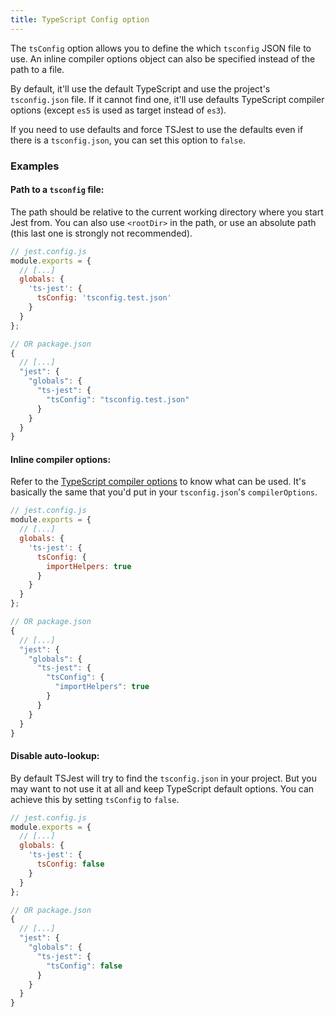 ```yaml
---
title: TypeScript Config option
---
```


The `tsConfig` option allows you to define the which `tsconfig` JSON file to use. An inline compiler options object can also be specified instead of the path to a file.

By default, it'll use the default TypeScript and use the project's `tsconfig.json` file. If it cannot find one, it'll use defaults TypeScript compiler options (except `es5` is used as target instead of `es3`).

If you need to use defaults and force TSJest to use the defaults even if there is a `tsconfig.json`, you can set this option to `false`.

### Examples

#### Path to a `tsconfig` file:

The path should be relative to the current working directory where you start Jest from. You can also use `<rootDir>` in the path, or use an absolute path (this last one is strongly not recommended).

<div class="row"><div class="col-md-6" markdown="block">

```js
// jest.config.js
module.exports = {
  // [...]
  globals: {
    'ts-jest': {
      tsConfig: 'tsconfig.test.json'
    }
  }
};
```

</div><div class="col-md-6" markdown="block">

```js
// OR package.json
{
  // [...]
  "jest": {
    "globals": {
      "ts-jest": {
        "tsConfig": "tsconfig.test.json"
      }
    }
  }
}
```

</div></div>

#### Inline compiler options:

Refer to the [TypeScript compiler options](https://www.typescriptlang.org/docs/handbook/compiler-options.html) to know what can be used. It's basically the same that you'd put in your `tsconfig.json`'s `compilerOptions`.

<div class="row"><div class="col-md-6" markdown="block">

```js
// jest.config.js
module.exports = {
  // [...]
  globals: {
    'ts-jest': {
      tsConfig: {
        importHelpers: true
      }
    }
  }
};
```

</div><div class="col-md-6" markdown="block">

```js
// OR package.json
{
  // [...]
  "jest": {
    "globals": {
      "ts-jest": {
        "tsConfig": {
          "importHelpers": true
        }
      }
    }
  }
}
```

</div></div>

#### Disable auto-lookup:

By default TSJest will try to find the `tsconfig.json` in your project. But you may want to not use it at all and keep TypeScript default options. You can achieve this by setting `tsConfig` to `false`.

<div class="row"><div class="col-md-6" markdown="block">

```js
// jest.config.js
module.exports = {
  // [...]
  globals: {
    'ts-jest': {
      tsConfig: false
    }
  }
};
```

</div><div class="col-md-6" markdown="block">

```js
// OR package.json
{
  // [...]
  "jest": {
    "globals": {
      "ts-jest": {
        "tsConfig": false
      }
    }
  }
}
```

</div></div>

